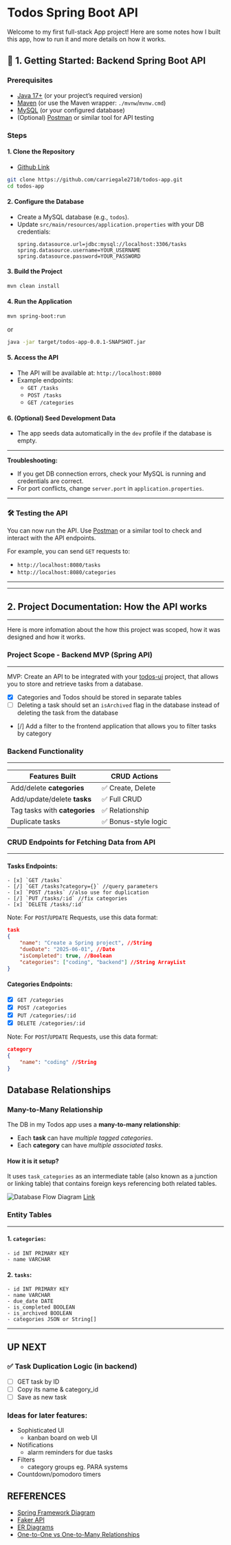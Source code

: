 # Todos Spring Boot API

Welcome to my first full-stack App project! Here are some notes how I built this app, how to run it and more details on how it works.

## 🚀 1. Getting Started: Backend Spring Boot API

### Prerequisites

- [Java 17+](https://adoptopenjdk.net/) (or your project’s required version)
- [Maven](https://maven.apache.org/) (or use the Maven wrapper: `./mvnw`/`mvnw.cmd`)
- [MySQL](https://www.mysql.com/) (or your configured database)
- (Optional) [Postman](https://www.postman.com/) or similar tool for API testing

### Steps

#### 1. Clone the Repository

- [Github Link](https://github.com/carriegale2710/todos-app)

```sh
git clone https://github.com/carriegale2710/todos-app.git
cd todos-app
```

#### 2. Configure the Database

- Create a MySQL database (e.g., `todos`).
- Update `src/main/resources/application.properties` with your DB credentials:
  ```
  spring.datasource.url=jdbc:mysql://localhost:3306/tasks
  spring.datasource.username=YOUR_USERNAME
  spring.datasource.password=YOUR_PASSWORD
  ```

#### 3. Build the Project

```sh
mvn clean install
```

#### 4. Run the Application

```sh
mvn spring-boot:run
```

or

```sh
java -jar target/todos-app-0.0.1-SNAPSHOT.jar
```

#### 5. Access the API

- The API will be available at: `http://localhost:8080`
- Example endpoints:
  - `GET /tasks`
  - `POST /tasks`
  - `GET /categories`

#### 6. (Optional) Seed Development Data

- The app seeds data automatically in the `dev` profile if the database is empty.

---

**Troubleshooting:**

- If you get DB connection errors, check your MySQL is running and credentials are correct.
- For port conflicts, change `server.port` in `application.properties`.

---

### 🛠️ Testing the API

You can now run the API. Use [Postman](https://www.postman.com/) or a similar tool to check and interact with the API endpoints.

For example, you can send `GET` requests to:

- `http://localhost:8080/tasks`
- `http://localhost:8080/categories`

---

---

## 2. Project Documentation: How the API works

---

Here is more infomation about the how this project was scoped, how it was designed and how it works.

### Project Scope - Backend MVP (Spring API)

---

MVP: Create an API to be integrated with your [todos-ui](frontend/README.md) project, that allows you to store and retrieve tasks from a database.

- [x] Categories and Todos should be stored in separate tables
- [ ] Deleting a task should set an `isArchived` flag in the database instead of deleting the task from the database
- [/] Add a filter to the frontend application that allows you to filter tasks by category

### Backend Functionality

---

| Features Built                | CRUD Actions         |
| ----------------------------- | -------------------- |
| Add/delete **categories**     | ✅ Create, Delete    |
| Add/update/delete **tasks**   | ✅ Full CRUD         |
| Tag tasks with **categories** | ✅ Relationship      |
| Duplicate tasks               | ✅ Bonus-style logic |

### CRUD Endpoints for Fetching Data from API

---

#### Tasks Endpoints:

    - [x] `GET /tasks`
    - [/] `GET /tasks?category={}` //query parameters
    - [x] `POST /tasks` //also use for duplication
    - [/] `PUT /tasks/:id` //fix categories
    - [x] `DELETE /tasks/:id`

Note: For `POST`/`UPDATE` Requests, use this data format:

```json
task
{
    "name": "Create a Spring project", //String
    "dueDate": "2025-06-01", //Date
    "isCompleted": true, //Boolean
    "categories": ["coding", "backend"] //String ArrayList
}
```

#### Categories Endpoints:

- [x] `GET /categories`
- [x] `POST /categories`
- [x] `PUT /categories/:id`
- [x] `DELETE /categories/:id`

Note: For `POST`/`UPDATE` Requests, use this data format:

```json
category
{
    "name": "coding" //String
}
```

## Database Relationships

### Many-to-Many Relationship

The DB in my Todos app uses a **many-to-many relationship**:

- Each **task** can have _multiple tagged categories_.
- Each **category** can have _multiple associated tasks_.

#### How it is it setup?

It uses `task_categories` as an intermediate table (also known as a junction or linking table) that contains foreign keys referencing both related tables.

![Database Flow Diagram](assets/DB_Diagram.png)
[Link](https://dbdiagram.io/d/To-do-App-684ae6371dff20a534caf9d8)

### Entity Tables

---

#### 1. `categories`:

```
- id INT PRIMARY KEY
- name VARCHAR
```

#### 2. `tasks`:

```
- id INT PRIMARY KEY
- name VARCHAR
- due_date DATE
- is_completed BOOLEAN
- is_archived BOOLEAN
- categories JSON or String[]
```

---

## UP NEXT

### ✅ Task Duplication Logic (in backend)

- [ ] GET task by ID
- [ ] Copy its name & category_id
- [ ] Save as new task

### Ideas for later features:

- Sophisticated UI
  - kanban board on web UI
- Notifications
  - alarm reminders for due tasks
- Filters
  - category groups eg. PARA systems
- Countdown/pomodoro timers

## REFERENCES

- [Spring Framework Diagram](assets/spring_framework.png)
- [Faker API](https://javadoc.io/doc/com.github.javafaker/javafaker/1.0.2/index.html)
- [ER Diagrams](https://www.lucidchart.com/pages/er-diagrams)
- [One-to-One vs One-to-Many Relationships](https://www.geeksforgeeks.org/sql/relationships-in-sql-one-to-one-one-to-many-many-to-many/)
